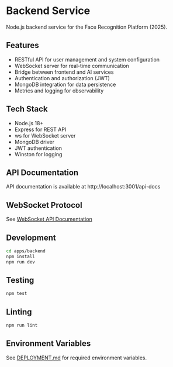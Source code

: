 # Backend Service

Node.js backend service for the Face Recognition Platform (2025).

## Features

- RESTful API for user management and system configuration
- WebSocket server for real-time communication
- Bridge between frontend and AI services
- Authentication and authorization (JWT)
- MongoDB integration for data persistence
- Metrics and logging for observability

## Tech Stack

- Node.js 18+
- Express for REST API
- ws for WebSocket server
- MongoDB driver
- JWT authentication
- Winston for logging

## API Documentation

API documentation is available at http://localhost:3001/api-docs

## WebSocket Protocol

See [WebSocket API Documentation](../../docs/WEBSOCKET.md)

## Development

```bash
cd apps/backend
npm install
npm run dev
```

## Testing

```bash
npm test
```

## Linting

```bash
npm run lint
```

## Environment Variables

See [DEPLOYMENT.md](../../docs/DEPLOYMENT.md) for required environment variables.
